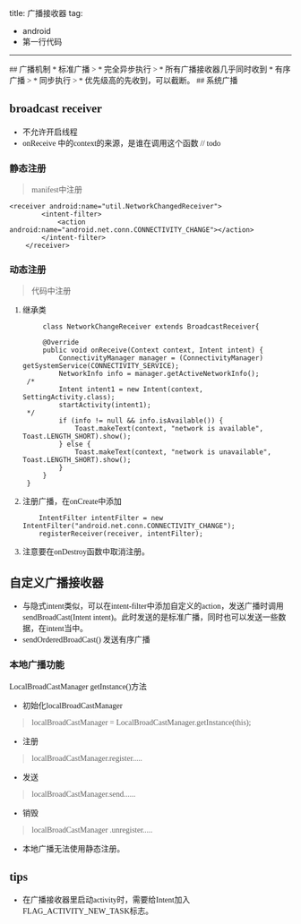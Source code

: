 title: 广播接收器
tag:
- android
- 第一行代码

---
<font style="font-family:微软雅黑">
## 广播机制
* 标准广播
	> * 完全异步执行
	> * 所有广播接收器几乎同时收到
* 有序广播
	> * 同步执行
	> * 优先级高的先收到，可以截断。
## 系统广播

## broadcast receiver
* 不允许开启线程
* onReceive 中的context的来源，是谁在调用这个函数 // todo
### 静态注册
>  manifest中注册
  
	<receiver android:name="util.NetworkChangedReceiver">
            <intent-filter>
                <action android:name="android.net.conn.CONNECTIVITY_CHANGE"></action>
            </intent-filter>
        </receiver>
### 动态注册
> 代码中注册

1. 继承类

		    class NetworkChangeReceiver extends BroadcastReceiver{
	
	        @Override
	        public void onReceive(Context context, Intent intent) {
	            ConnectivityManager manager = (ConnectivityManager) getSystemService(CONNECTIVITY_SERVICE);
	            NetworkInfo info = manager.getActiveNetworkInfo();
		/*
	            Intent intent1 = new Intent(context, SettingActivity.class);
	            startActivity(intent1);
		*/
	            if (info != null && info.isAvailable()) {
	                Toast.makeText(context, "network is available", Toast.LENGTH_SHORT).show();
	            } else {
	                Toast.makeText(context, "network is unavailable", Toast.LENGTH_SHORT).show();
	            }
	        }
	    }
 
2.  注册广播，在onCreate中添加

	        IntentFilter intentFilter = new IntentFilter("android.net.conn.CONNECTIVITY_CHANGE");
	        registerReceiver(receiver, intentFilter);

3. 注意要在onDestroy函数中取消注册。

## 自定义广播接收器
* 与隐式intent类似，可以在intent-filter中添加自定义的action，发送广播时调用sendBroadCast(Intent intent)。此时发送的是标准广播，同时也可以发送一些数据，在intent当中。
* sendOrderedBroadCast() 发送有序广播
### 本地广播功能
LocalBroadCastManager getInstance()方法
  
* 初始化localBroadCastManager
>localBroadCastManager = LocalBroadCastManager.getInstance(this);

* 注册
>localBroadCastManager.register.....

* 发送
> localBroadCastManager.send......

* 销毁
> localBroadCastManager .unregister.....

* 本地广播无法使用静态注册。 
## tips
* 在广播接收器里启动activity时，需要给Intent加入FLAG\_ACTIVITY\_NEW\_TASK标志。